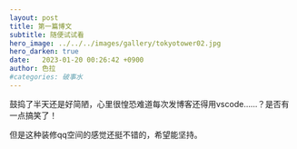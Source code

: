 ```yaml
---
layout: post
title: 第一篇博文
subtitle: 随便试试看
hero_image: ../../../images/gallery/tokyotower02.jpg
hero_darken: true
date:   2023-01-20 00:26:42 +0900
author: 色拉
#categories: 破事水
---
```



鼓捣了半天还是好简陋，心里很惶恐难道每次发博客还得用vscode……？是否有一点搞笑了！

但是这种装修qq空间的感觉还挺不错的，希望能坚持。